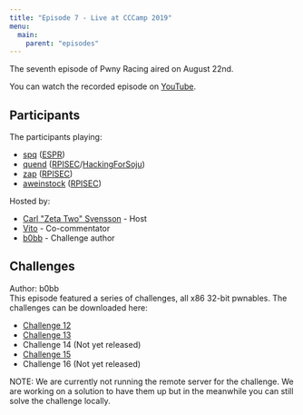 ```yaml
---
title: "Episode 7 - Live at CCCamp 2019"
menu:
  main:
    parent: "episodes"
---
```


The seventh episode of Pwny Racing aired on August 22nd.  

You can watch the recorded episode on [YouTube](https://www.youtube.com/watch?v=ZmrOVQEmj0g).

## Participants

The participants playing:

* [spq](https://twitter.com/spq) ([ESPR](https://ctftime.org/team/15712))
* [quend](https://twitter.com/Calaquendi44) ([RPISEC](https://ctftime.org/team/572)/[HackingForSoju](https://ctftime.org/team/3208))
* [zap](https://twitter.com/zap_rpisec) ([RPISEC](https://ctftime.org/team/572))
* [aweinstock](https://aweinstock.com/) ([RPISEC](https://ctftime.org/team/572))

Hosted by:

* [Carl "Zeta Two" Svensson](https://twitter.com/ZetaTwo) - Host
* [Vito](https://twitter.com/Vito_lbs) - Co-commentator
* [b0bb](https://twitter.com/0xb0bb) - Challenge author

## Challenges

Author: b0bb  
This episode featured a series of challenges, all x86 32-bit pwnables.
The challenges can be downloaded here:

* [Challenge 12](/challenges/chall12-dist.tgz)
* [Challenge 13](/challenges/chall13-dist.tgz)
* Challenge 14 (Not yet released)
* [Challenge 15](/challenges/chall15-dist.tgz)
* Challenge 16 (Not yet released)

NOTE: We are currently not running the remote server for the challenge. We are working on a solution to have them up but in the meanwhile you can still solve the challenge locally.
